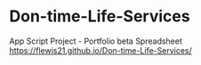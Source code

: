 # Don-time-Life-Services

App Script Project - Portfolio beta Spreadsheet
https://flewis21.github.io/Don-time-Life-Services/